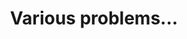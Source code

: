 ---
title: 'Various problems...'
redirect_to:
  - 'https://discuss.pencil2d.org/t/various-problems/1281'
---